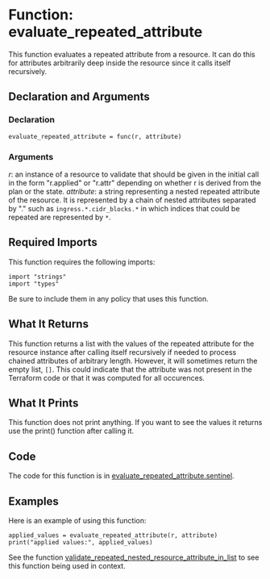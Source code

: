 # Function: evaluate_repeated_attribute
This function evaluates a repeated attribute from a resource. It can do this for attributes arbitrarily deep inside the resource since it calls itself recursively.

## Declaration and Arguments

### Declaration
`evaluate_repeated_attribute = func(r, attribute)`

### Arguments
*r*: an instance of a resource to validate that should be given in the initial call in the form "r.applied" or "r.attr" depending on whether r is derived from the plan or the state.
*attribute*: a string representing a nested repeated attribute of the resource. It is represented by a chain of nested attributes separated by "." such as `ingress.*.cidr_blocks.*` in which indices that could be repeated are represented by `*`.

## Required Imports
This function requires the following imports:
```
import "strings"
import "types"
```
Be sure to include them in any policy that uses this function.

## What It Returns
This function returns a list with the values of the repeated attribute for the resource instance after calling itself recursively if needed to process chained attributes of arbitrary length. However, it will sometimes return the empty list, `[]`. This could indicate that the attribute was not present in the Terraform code or that it was computed for all occurences.

## What It Prints
This function does not print anything. If you want to see the values it returns use the print() function after calling it.

## Code
The code for this function is in [evaluate_repeated_attribute.sentinel](./evaluate_repeated_attribute.sentinel).

## Examples
Here is an example of using this function:
```
applied_values = evaluate_repeated_attribute(r, attribute)
print("applied values:", applied_values)
```
See the function [validate_repeated_nested_resource_attribute_in_list](./validate_repeated_nested_resource_attribute_in_list.md) to see this function being used in context.
